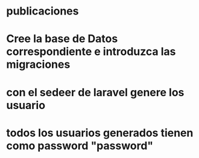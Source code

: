 # publicaciones
# Cree la base de Datos correspondiente e introduzca las migraciones
# con el sedeer de laravel genere los usuario
# todos los usuarios generados tienen como password "password"
